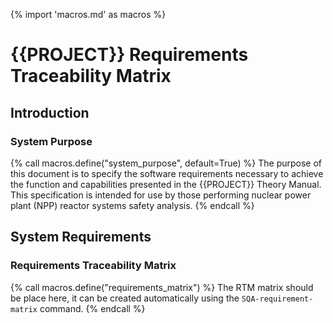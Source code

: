 {% import 'macros.md' as macros %}

# {{PROJECT}} Requirements Traceability Matrix

## Introduction
### System Purpose
{% call macros.define("system_purpose", default=True) %}
The purpose of this document is to specify the software requirements necessary to achieve the function and capabilities presented in the {{PROJECT}} Theory Manual. This specification is intended for use by those performing nuclear power plant (NPP) reactor systems safety analysis.
{% endcall %}

## System Requirements
### Requirements Traceability Matrix
{% call macros.define("requirements_matrix") %}
The RTM matrix should be place here, it can be created automatically using the
`SQA-requirement-matrix` command.
{% endcall %}

